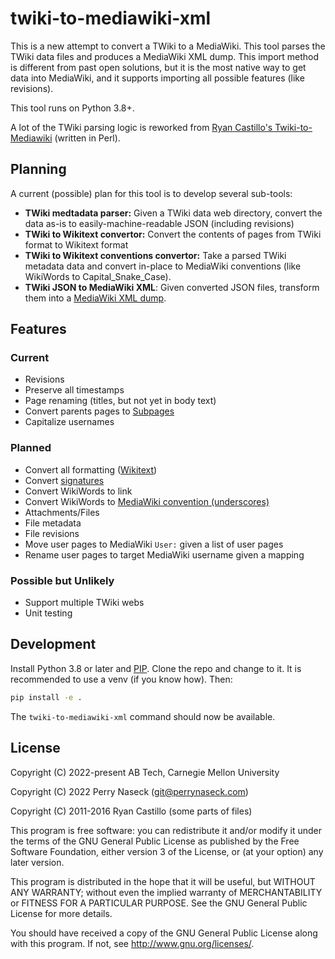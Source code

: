 twiki-to-mediawiki-xml
======================

This is a new attempt to convert a TWiki to a MediaWiki. This tool parses the
TWiki data files and produces a MediaWiki XML dump. This import method is
different from past open solutions, but it is the most native way to get data
into MediaWiki, and it supports importing all possible features (like
revisions).

This tool runs on Python 3.8+.

A lot of the TWiki parsing logic is reworked from [Ryan Castillo's
Twiki-to-Mediawiki](https://github.com/rmcastil/Twiki-to-Mediawiki)
(written in Perl).

## Planning

A current (possible) plan for this tool is to develop several sub-tools:

- **TWiki medtadata parser:** Given a TWiki data web directory, convert the data
  as-is to easily-machine-readable JSON (including revisions)
- **TWiki to Wikitext convertor:** Convert the contents of pages from TWiki format
  to Wikitext format
- **TWiki to Wikitext conventions convertor:** Take a parsed TWiki metadata data
  and convert in-place to MediaWiki conventions (like WikiWords to
  Capital_Snake_Case).
- **TWiki JSON to MediaWiki XML**: Given converted JSON files, transform them
  into a [MediaWiki XML dump](https://www.mediawiki.org/wiki/Manual:Importing_XML_dumps).

## Features

### Current

- Revisions
- Preserve all timestamps
- Page renaming (titles, but not yet in body text)
- Convert parents pages to [Subpages](https://www.mediawiki.org/wiki/Help:Subpages)
- Capitalize usernames

### Planned

- Convert all formatting ([Wikitext](https://www.mediawiki.org/wiki/Wikitext))
- Convert [signatures](https://www.mediawiki.org/wiki/Help:Signatures)
- Convert WikiWords to link
- Convert WikiWords to [MediaWiki convention (underscores)](https://en.wikipedia.org/wiki/Wikipedia:Naming_conventions_(technical_restrictions))
- Attachments/Files
- File metadata
- File revisions
- Move user pages to MediaWiki `User:` given a list of user pages
- Rename user pages to target MediaWiki username given a mapping

### Possible but Unlikely
- Support multiple TWiki webs
- Unit testing

## Development

Install Python 3.8 or later and [PIP](https://pypi.org/project/pip/). Clone
the repo and change to it. It is recommended to use a venv (if you know how).
Then:

```bash
pip install -e .
```

The `twiki-to-mediawiki-xml` command should now be available.

## License

Copyright (C) 2022-present  AB Tech, Carnegie Mellon University

Copyright (C) 2022          Perry Naseck (git@perrynaseck.com)

Copyright (C) 2011-2016     Ryan Castillo (some parts of files)

This program is free software: you can redistribute it and/or modify
it under the terms of the GNU General Public License as published by
the Free Software Foundation, either version 3 of the License, or
(at your option) any later version.

This program is distributed in the hope that it will be useful,
but WITHOUT ANY WARRANTY; without even the implied warranty of
MERCHANTABILITY or FITNESS FOR A PARTICULAR PURPOSE.  See the
GNU General Public License for more details.

You should have received a copy of the GNU General Public License
along with this program.  If not, see <http://www.gnu.org/licenses/>.
